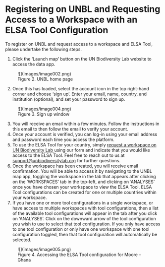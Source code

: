 # Registering on UNBL and Requesting Access to a Workspace with an ELSA Tool Configuration

To register on UNBL and request access to a workspace and ELSA Tool, please undertake the following steps.

1. Click the ‘Launch map’ button on the UN Biodiversity Lab website to access the data app.

<figure markdown>
![](images/image002.png)
<figcaption>Figure 2. UNBL home page</figcaption>
</figure>

2. Once this has loaded, select the account icon in the top right-hand corner and choose ‘sign up’. Enter your email, name, country, and institution (optional), and set your password to sign up. 

<figure markdown>
![](images/image004.png)
<figcaption>Figure 3. Sign up window</figcaption>
</figure>

3. You will receive an email within a few minutes. Follow the instructions in this email to then follow the email to verify your account.  
4. Once your account is verified, you can log-in using your email address and password each time you access the platform. 
5. To use the ELSA Tool for your country, simply [request a workspace on UN Biodiversity Lab ](https://unbiodiversitylab.org/en/unbl-workspaces/) using our form and indicate that you would like access to the ELSA Tool. Feel free to reach out to us at <support@unbiodiversitylab.org> for further questions. 
6. Once the workspace has been created, you will receive email confirmation. You will be able to access it by navigating to the UNBL map app, toggling the workspace in the tab that appears after clicking on the ‘WORKSPACES’ tab in the top-left, and clicking on ‘ANALYSES’ once you have chosen your workspace to view the ELSA Tool. ELSA Tool configurations can be created for one or multiple countries within your workspace.  
7. If you have one or more tool configurations in a single workspace, or have access to multiple workspaces with tool configurations, then a list of the available tool configurations will appear in the tab after you click on ‘ANALYSES’. Click on the downward arrow of the tool configuration you wish to use to select that tool configuration. If you only have access to one tool configuration or only have one workspace with one tool configuration toggled, then that tool configuration will automatically be selected. 

<figure markdown>
![](images/image005.png)
<figcaption> Figure 4. Accessing the ELSA Tool configuration for Moore – Ghana</figcaption>
</figure>